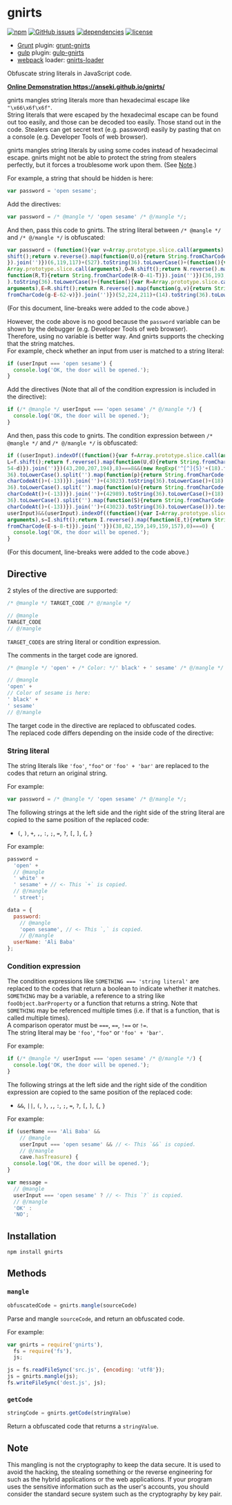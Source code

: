 # gnirts

[![npm](https://img.shields.io/npm/v/gnirts.svg)](https://www.npmjs.com/package/gnirts) [![GitHub issues](https://img.shields.io/github/issues/anseki/gnirts.svg)](https://github.com/anseki/gnirts/issues) [![dependencies](https://img.shields.io/badge/dependencies-No%20dependency-brightgreen.svg)](package.json) [![license](https://img.shields.io/badge/license-MIT-blue.svg)](LICENSE-MIT)

* [Grunt](http://gruntjs.com/) plugin: [grunt-gnirts](https://github.com/anseki/grunt-gnirts)
* [gulp](http://gulpjs.com/) plugin: [gulp-gnirts](https://github.com/anseki/gulp-gnirts)
* [webpack](https://webpack.js.org/) loader: [gnirts-loader](https://github.com/anseki/gnirts-loader)

Obfuscate string literals in JavaScript code.

**<a href="https://anseki.github.io/gnirts/">Online Demonstration https://anseki.github.io/gnirts/</a>**

gnirts mangles string literals more than hexadecimal escape like `"\x66\x6f\x6f"`.  
String literals that were escaped by the hexadecimal escape can be found out too easily, and those can be decoded too easily. Those stand out in the code. Stealers can get secret text (e.g. password) easily by pasting that on a console (e.g. Developer Tools of web browser).

gnirts mangles string literals by using some codes instead of hexadecimal escape. gnirts might not be able to protect the string from stealers perfectly, but it forces a troublesome work upon them. (See [Note](#note).)

For example, a string that should be hidden is here:

```js
var password = 'open sesame';
```

Add the directives:

```js
var password = /* @mangle */ 'open sesame' /* @/mangle */;
```

And then, pass this code to gnirts. The string literal between `/* @mangle */` and `/* @/mangle */` is obfuscated:

```js
var password = (function(){var v=Array.prototype.slice.call(arguments),V=v.
shift();return v.reverse().map(function(U,o){return String.fromCharCode(U-V-0-o)
}).join('')})(6,119,117)+(527).toString(36).toLowerCase()+(function(){var N=
Array.prototype.slice.call(arguments),O=N.shift();return N.reverse().map(
function(R,T){return String.fromCharCode(R-O-41-T)}).join('')})(36,193,109)+(532
).toString(36).toLowerCase()+(function(){var R=Array.prototype.slice.call(
arguments),E=R.shift();return R.reverse().map(function(g,v){return String.
fromCharCode(g-E-62-v)}).join('')})(52,224,211)+(14).toString(36).toLowerCase();
```

(For this document, line-breaks were added to the code above.)

However, the code above is no good because the `password` variable can be shown by the debugger (e.g. Developer Tools of web browser).  
Therefore, using no variable is better way. And gnirts supports the checking that the string matches.  
For example, check whether an input from user is matched to a string literal:

```js
if (userInput === 'open sesame') {
  console.log('OK, the door will be opened.');
}
```

Add the directives (Note that all of the condition expression is included in the directive):

```js
if (/* @mangle */ userInput === 'open sesame' /* @/mangle */) {
  console.log('OK, the door will be opened.');
}
```

And then, pass this code to gnirts. The condition expression between `/* @mangle */` and `/* @/mangle */` is obfuscated:

```js
if ((userInput).indexOf((function(){var f=Array.prototype.slice.call(arguments),
L=f.shift();return f.reverse().map(function(U,d){return String.fromCharCode(U-L-
54-d)}).join('')})(43,200,207,194),8)===8&&(new RegExp('^[^]{5}'+(18).toString(
36).toLowerCase().split('').map(function(p){return String.fromCharCode(p.
charCodeAt()+(-13))}).join('')+(43023).toString(36).toLowerCase()+(18).toString(
36).toLowerCase().split('').map(function(u){return String.fromCharCode(u.
charCodeAt()+(-13))}).join('')+(42989).toString(36).toLowerCase()+(18).toString(
36).toLowerCase().split('').map(function(S){return String.fromCharCode(S.
charCodeAt()+(-13))}).join('')+(43023).toString(36).toLowerCase())).test(
userInput)&&(userInput).indexOf((function(){var I=Array.prototype.slice.call(
arguments),s=I.shift();return I.reverse().map(function(E,t){return String.
fromCharCode(E-s-8-t)}).join('')})(38,82,159,149,159,157),0)===0) {
  console.log('OK, the door will be opened.');
}
```

(For this document, line-breaks were added to the code above.)

## Directive

2 styles of the directive are supported:

```js
/* @mangle */ TARGET_CODE /* @/mangle */
```

```js
// @mangle
TARGET_CODE
// @/mangle
```

`TARGET_CODE`s are string literal or condition expression.

The comments in the target code are ignored.

```js
/* @mangle */ 'open' + /* Color: */' black' + ' sesame' /* @/mangle */
```

```js
// @mangle
'open' +
// Color of sesame is here:
' black' +
' sesame'
// @/mangle
```

The target code in the directive are replaced to obfuscated codes.  
The replaced code differs depending on the inside code of the directive:

### String literal

The string literals like `'foo'`, `"foo"` or `'foo' + 'bar'` are replaced to the codes that return an original string.

For example:

```js
var password = /* @mangle */ 'open sesame' /* @/mangle */;
```

The following strings at the left side and the right side of the string literal are copied to the same position of the replaced code:

- `(`, `)`, `+`, `,`, `:`, `;`, `=`, `?`, `[`, `]`, `{`, `}`

For example:

```js
password =
  'open' +
  // @mangle
  ' white' +
  ' sesame' + // <- This `+` is copied.
  // @/mangle
  ' street';
```

```js
data = {
  password:
    // @mangle
    'open sesame', // <- This `,` is copied.
    // @/mangle
  userName: 'Ali Baba'
};
```

### Condition expression

The condition expressions like `SOMETHING === 'string literal'` are replaced to the codes that return a boolean to indicate whether it matches.  
`SOMETHING` may be a variable, a reference to a string like `fooObject.barProperty` or a function that returns a string. Note that `SOMETHING` may be referenced multiple times (i.e. if that is a function, that is called multiple times).  
A comparison operator must be `===`, `==`, `!==` or `!=`.  
The string literal may be `'foo'`, `"foo"` or `'foo' + 'bar'`.

For example:

```js
if (/* @mangle */ userInput === 'open sesame' /* @/mangle */) {
  console.log('OK, the door will be opened.');
}
```

The following strings at the left side and the right side of the condition expression are copied to the same position of the replaced code:

- `&&`, `||`, `(`, `)`, `,`, `:`, `;`, `=`, `?`, `[`, `]`, `{`, `}`

For example:

```js
if (userName === 'Ali Baba' &&
    // @mangle
    userInput === 'open sesame' && // <- This `&&` is copied.
    // @/mangle
    cave.hasTreasure) {
  console.log('OK, the door will be opened.');
}
```

```js
var message =
  // @mangle
  userInput === 'open sesame' ? // <- This `?` is copied.
  // @/mangle
  'OK' :
  'NO';
```

## Installation

```shell
npm install gnirts
```

## Methods

### `mangle`

```js
obfuscatedCode = gnirts.mangle(sourceCode)
```

Parse and mangle `sourceCode`, and return an obfuscated code.

For example:

```js
var gnirts = require('gnirts'),
  fs = require('fs'),
  js;

js = fs.readFileSync('src.js', {encoding: 'utf8'});
js = gnirts.mangle(js);
fs.writeFileSync('dest.js', js);
```

### `getCode`

```js
stringCode = gnirts.getCode(stringValue)
```

Return a obfuscated code that returns a `stringValue`.

## Note

This mangling is not the cryptography to keep the data secure. It is used to avoid the hacking, the stealing something or the reverse engineering for such as the hybrid applications or the web applications. If your program uses the sensitive information such as the user's accounts, you should consider the standard secure system such as the cryptography by key pair.
